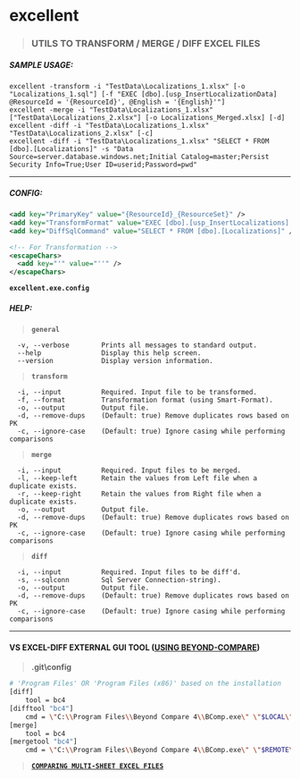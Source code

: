 # excellent

> ### UTILS TO **TRANSFORM** / **MERGE** / **DIFF** EXCEL FILES

##### SAMPLE USAGE:
```batch
excellent -transform -i "TestData\Localizations_1.xlsx" [-o "Localizations_1.sql"] [-f "EXEC [dbo].[usp_InsertLocalizationData] @ResourceId = '{ResourceId}', @English = '{English}'"]
excellent -merge -i "TestData\Localizations_1.xlsx" ["TestData\Localizations_2.xlsx"] [-o Localizations_Merged.xlsx] [-d]
excellent -diff -i "TestData\Localizations_1.xlsx" "TestData\Localizations_2.xlsx" [-c]
excellent -diff -i "TestData\Localizations_1.xlsx" "SELECT * FROM [dbo].[Localizations]" -s "Data Source=server.database.windows.net;Initial Catalog=master;Persist Security Info=True;User ID=userid;Password=pwd"
```
---
##### CONFIG:
```xml
<add key="PrimaryKey" value="{ResourceId}_{ResourceSet}" />
<add key="TransformFormat" value="EXEC [dbo].[usp_InsertLocalizations] @ResourceId = '{ResourceId}', @English = '{English}', @French = '{French}', @Spanish = '{Spanish}', @ResourceSet = '{ResourceSet}'" />
<add key="DiffSqlCommand" value="SELECT * FROM [dbo].[Localizations]" />

<!-- For Transformation -->
<escapeChars>
  <add key="'" value="''" />
</escapeChars>
```
**`excellent.exe.config`**

##### HELP:
> **`general`**
```batch
  -v, --verbose        Prints all messages to standard output.
  --help               Display this help screen.
  --version            Display version information.
```

> **`transform`**
```batch
  -i, --input          Required. Input file to be transformed.
  -f, --format         Transformation format (using Smart-Format).
  -o, --output         Output file.
  -d, --remove-dups    (Default: true) Remove duplicates rows based on PK
  -c, --ignore-case    (Default: true) Ignore casing while performing comparisons
```

> **`merge`**
```batch
  -i, --input          Required. Input files to be merged.
  -l, --keep-left      Retain the values from Left file when a duplicate exists.
  -r, --keep-right     Retain the values from Right file when a duplicate exists.
  -o, --output         Output file.
  -d, --remove-dups    (Default: true) Remove duplicates rows based on PK
  -c, --ignore-case    (Default: true) Ignore casing while performing comparisons
```

> **`diff`**
```batch
  -i, --input          Required. Input files to be diff'd.
  -s, --sqlconn        Sql Server Connection-string).
  -o, --output         Output file.
  -d, --remove-dups    (Default: true) Remove duplicates rows based on PK
  -c, --ignore-case    (Default: true) Ignore casing while performing comparisons
```
---
#### VS EXCEL-DIFF EXTERNAL GUI TOOL ([USING BEYOND-COMPARE](http://www.scootersoftware.com/support.php?zz=kb_vcs#visualstudio-git))

> **.git\config**
```bash
# 'Program Files' OR 'Program Files (x86)' based on the installation
[diff]
    tool = bc4
[difftool "bc4"]
    cmd = \"C:\\Program Files\\Beyond Compare 4\\BComp.exe\" \"$LOCAL\" \"$REMOTE\"
[merge]
    tool = bc4
[mergetool "bc4"]
    cmd = \"C:\\Program Files\\Beyond Compare 4\\BComp.exe\" \"$REMOTE\" \"$LOCAL\" \"$BASE\" \"$MERGED\"
```
> [**`COMPARING MULTI-SHEET EXCEL FILES`**](https://www.scootersoftware.com/support.php?zz=kb_multisheetexcel)